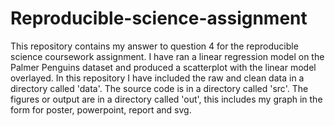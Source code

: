 # Reproducible-science-assignment
This repository contains my answer to question 4 for the reproducible science coursework assignment. 
I have ran a linear regression model on the Palmer Penguins dataset and produced a scatterplot with the linear model overlayed.
In this repository I have included the raw and clean data in a directory called 'data'.  The source code is in a directory called 'src'. The figures or output are in a directory called 'out', this includes my graph in the form for poster, powerpoint, report and svg.
